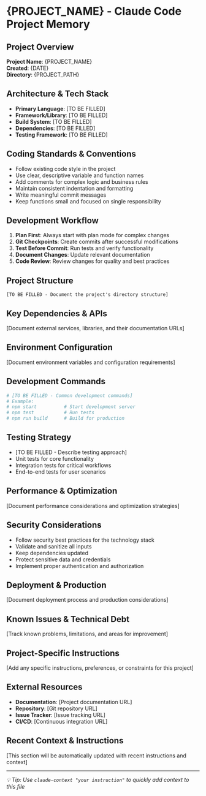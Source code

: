 # {PROJECT_NAME} - Claude Code Project Memory

## Project Overview
**Project Name**: {PROJECT_NAME}  
**Created**: {DATE}  
**Directory**: {PROJECT_PATH}

## Architecture & Tech Stack
- **Primary Language**: [TO BE FILLED]
- **Framework/Library**: [TO BE FILLED]
- **Build System**: [TO BE FILLED]
- **Dependencies**: [TO BE FILLED]
- **Testing Framework**: [TO BE FILLED]

## Coding Standards & Conventions
- Follow existing code style in the project
- Use clear, descriptive variable and function names
- Add comments for complex logic and business rules
- Maintain consistent indentation and formatting
- Write meaningful commit messages
- Keep functions small and focused on single responsibility

## Development Workflow
1. **Plan First**: Always start with plan mode for complex changes
2. **Git Checkpoints**: Create commits after successful modifications
3. **Test Before Commit**: Run tests and verify functionality
4. **Document Changes**: Update relevant documentation
5. **Code Review**: Review changes for quality and best practices

## Project Structure
```
[TO BE FILLED - Document the project's directory structure]
```

## Key Dependencies & APIs
[Document external services, libraries, and their documentation URLs]

## Environment Configuration
[Document environment variables and configuration requirements]

## Development Commands
```bash
# [TO BE FILLED - Common development commands]
# Example:
# npm start          # Start development server
# npm test           # Run tests
# npm run build      # Build for production
```

## Testing Strategy
- [TO BE FILLED - Describe testing approach]
- Unit tests for core functionality
- Integration tests for critical workflows
- End-to-end tests for user scenarios

## Performance & Optimization
[Document performance considerations and optimization strategies]

## Security Considerations
- Follow security best practices for the technology stack
- Validate and sanitize all inputs
- Keep dependencies updated
- Protect sensitive data and credentials
- Implement proper authentication and authorization

## Deployment & Production
[Document deployment process and production considerations]

## Known Issues & Technical Debt
[Track known problems, limitations, and areas for improvement]

## Project-Specific Instructions
[Add any specific instructions, preferences, or constraints for this project]

## External Resources
- **Documentation**: [Project documentation URL]
- **Repository**: [Git repository URL]
- **Issue Tracker**: [Issue tracking URL]
- **CI/CD**: [Continuous integration URL]

## Recent Context & Instructions
[This section will be automatically updated with recent instructions and context]

---

*💡 Tip: Use `claude-context "your instruction"` to quickly add context to this file*